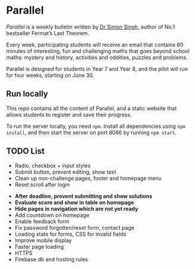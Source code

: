 # Parallel

_Parallel_ is a weekly bulletin written by [Dr Simon Singh](https://en.wikipedia.org/wiki/Simon_Singh), author of No.1 bestseller Fermat’s Last Theorem.

Every week, participating students will receive an email that contains 60 minutes of interesting, fun and challenging maths that goes beyond school maths: mystery and history, activities and oddities, puzzles and problems.

Parallel is designed for students in Year 7 and Year 8, and the pilot will run for four weeks, starting on June 30.


## Run locally

This repo contains all the content of Parallel, and a static website that allows students to register and save their progress.

To run the server locally, you need `npm`. Install all dependencies using `npm install`, and then start the server on port 8086 by running `npm start`.


## TODO List

* Radio, checkbox + input styles
* Submit button, prevent editing, show text
* Clean up non-challenge pages, footer and homepage menu
* Reset scroll after login

- __After deadline, prevent submitting and show solutions__
- __Evaluate score and show in table on homepage__
- __Hide pages in navigation which are not yet ready__
- Add countdown on homepage
- Enable feedback form
- Fix password forgotten/reset form, contact page
- Loading state for forms, CSS for invalid fields
- Improve mobile display
- Faster page loading
- HTTPS
- Firebase db and hosting rules
